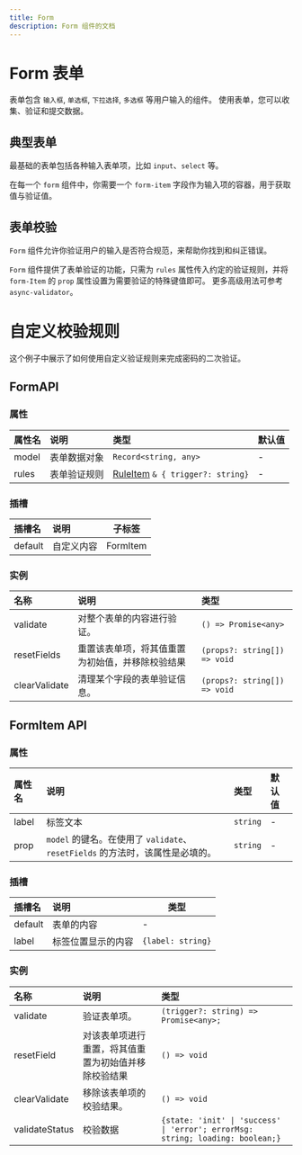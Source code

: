 ```yaml
---
title: Form
description: Form 组件的文档
---
```


# Form 表单

表单包含 `输入框`, `单选框`, `下拉选择`, `多选框` 等用户输入的组件。
使用表单，您可以收集、验证和提交数据。

## 典型表单

最基础的表单包括各种输入表单项，比如 `input`、`select` 等。

在每一个 `form` 组件中，你需要一个 `form-item` 字段作为输入项的容器，用于获取值与验证值。

<preview path="../demo/Form/Basic.vue" title="典型表单" description="Form 典型表单"></preview>

## 表单校验

`Form` 组件允许你验证用户的输入是否符合规范，来帮助你找到和纠正错误。

`Form` 组件提供了表单验证的功能，只需为 `rules` 属性传入约定的验证规则，并将 `form-Item` 的 `prop` 属性设置为需要验证的特殊键值即可。 更多高级用法可参考 `async-validator`。

<preview path="../demo/Form/Validate.vue" title="表单校验" description="Form 表单校验"></preview>

# 自定义校验规则

这个例子中展示了如何使用自定义验证规则来完成密码的二次验证。

<preview path="../demo/Form/CustomValidate.vue" title="自定义校验规则" description="Form 自定义校验规则"></preview>

## FormAPI

### 属性

| 属性名 | 说明         | 类型                                                                                                         | 默认值 |
| :----- | :----------- | :----------------------------------------------------------------------------------------------------------- | :----- |
| model  | 表单数据对象 | `Record<string, any>`                                                                                        | -      |
| rules  | 表单验证规则 | [RuleItem](https://github.com/yiminghe/async-validator/blob/master/src/interface.ts) `& { trigger?: string}` | -      |

### 插槽

| 插槽名  | 说明       | 子标签   |
| :------ | :--------- | -------- |
| default | 自定义内容 | FormItem |

### 实例

| 名称          | 说明                                             | 类型                         |
| :------------ | :----------------------------------------------- | :--------------------------- |
| validate      | 对整个表单的内容进行验证。                       | `() => Promise<any>`         |
| resetFields   | 重置该表单项，将其值重置为初始值，并移除校验结果 | `(props?: string[]) => void` |
| clearValidate | 清理某个字段的表单验证信息。                     | `(props?: string[]) => void` |

## FormItem API

### 属性

| 属性名 | 说明                                                                          | 类型     | 默认值 |
| :----- | :---------------------------------------------------------------------------- | :------- | :----- |
| label  | 标签文本                                                                      | `string` | -      |
| prop   | `model` 的键名。在使用了 `validate`、`resetFields` 的方法时，该属性是必填的。 | `string` | -      |

### 插槽

| 插槽名  | 说明               | 类型              |
| :------ | :----------------- | ----------------- |
| default | 表单的内容         | -                 |
| label   | 标签位置显示的内容 | `{label: string}` |

### 实例

| 名称           | 说明                                                 | 类型                                                                           |
| :------------- | :--------------------------------------------------- | :----------------------------------------------------------------------------- |
| validate       | 验证表单项。                                         | `(trigger?: string) => Promise<any>;`                                          |
| resetField     | 对该表单项进行重置，将其值重置为初始值并移除校验结果 | `() => void`                                                                   |
| clearValidate  | 移除该表单项的校验结果。                             | `() => void`                                                                   |
| validateStatus | 校验数据                                             | `{state: 'init' \| 'success' \| 'error'; errorMsg: string; loading: boolean;}` |
